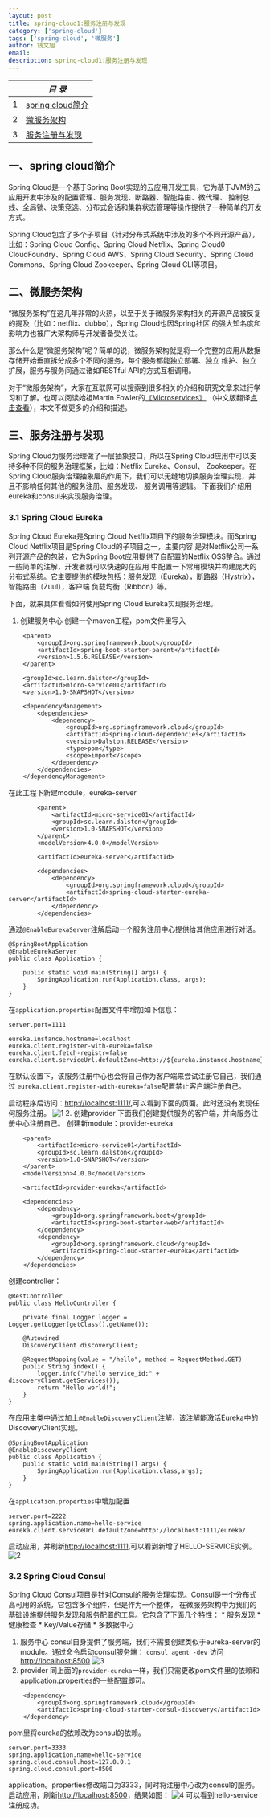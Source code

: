 ```yaml
---
layout: post
title: spring-cloud1:服务注册与发现
category: ['spring-cloud']
tags: ['spring-cloud', '微服务']
author: 钱文旭
email:
description: spring-cloud1:服务注册与发现
---
```


|  |  *目 录* |
| --- | --- |
| 1 | [spring cloud简介](#spring-cloud) |
| 2 | [微服务架构](#mircro-service) |
| 3 | [服务注册与发现](#service-register) |

## 一、spring cloud简介<a href="spring-cloud"></a>
Spring Cloud是一个基于Spring Boot实现的云应用开发工具，它为基于JVM的云应用开发中涉及的配置管理、服务发现、断路器、智能路由、微代理、
控制总线、全局锁、决策竞选、分布式会话和集群状态管理等操作提供了一种简单的开发方式。

Spring Cloud包含了多个子项目（针对分布式系统中涉及的多个不同开源产品），比如：Spring Cloud Config、Spring Cloud Netflix、Spring
 Cloud0 CloudFoundry、Spring Cloud AWS、Spring Cloud Security、Spring Cloud Commons、Spring Cloud Zookeeper、Spring 
 Cloud CLI等项目。
 
## 二、微服务架构<a href="mircro-service"></a>
“微服务架构”在这几年非常的火热，以至于关于微服务架构相关的开源产品被反复的提及（比如：netflix、dubbo），Spring Cloud也因Spring社区
的强大知名度和影响力也被广大架构师与开发者备受关注。

那么什么是“微服务架构”呢？简单的说，微服务架构就是将一个完整的应用从数据存储开始垂直拆分成多个不同的服务，每个服务都能独立部署、独立
维护、独立扩展，服务与服务间通过诸如RESTful API的方式互相调用。

对于“微服务架构”，大家在互联网可以搜索到很多相关的介绍和研究文章来进行学习和了解。也可以阅读始祖Martin Fowler的[《Microservices》](https://martinfowler.com/articles/microservices.html)
（中文版翻译[点击查看](https://www.cnblogs.com/zgynhqf/p/5323056.html)），本文不做更多的介绍和描述。

## 三、服务注册与发现<a href="service-register"></a>

Spring Cloud为服务治理做了一层抽象接口，所以在Spring Cloud应用中可以支持多种不同的服务治理框架，比如：Netflix Eureka、Consul、
Zookeeper。在Spring Cloud服务治理抽象层的作用下，我们可以无缝地切换服务治理实现，并且不影响任何其他的服务注册、服务发现、
服务调用等逻辑。
下面我们介绍用eureka和consul来实现服务治理。
### 3.1 Spring Cloud Eureka
Spring Cloud Eureka是Spring Cloud Netflix项目下的服务治理模块。而Spring Cloud Netflix项目是Spring Cloud的子项目之一，主要内容
是对Netflix公司一系列开源产品的包装，它为Spring Boot应用提供了自配置的Netflix OSS整合。通过一些简单的注解，开发者就可以快速的在应用
中配置一下常用模块并构建庞大的分布式系统。它主要提供的模块包括：服务发现（Eureka），断路器（Hystrix），智能路由（Zuul），客户端
负载均衡（Ribbon）等。

下面，就来具体看看如何使用Spring Cloud Eureka实现服务治理。

1. 创建服务中心
创建一个maven工程，pom文件里写入
```
    <parent>
        <groupId>org.springframework.boot</groupId>
        <artifactId>spring-boot-starter-parent</artifactId>
        <version>1.5.6.RELEASE</version>
    </parent>

    <groupId>sc.learn.dalston</groupId>
    <artifactId>micro-service01</artifactId>
    <version>1.0-SNAPSHOT</version>

    <dependencyManagement>
        <dependencies>
            <dependency>
                <groupId>org.springframework.cloud</groupId>
                <artifactId>spring-cloud-dependencies</artifactId>
                <version>Dalston.RELEASE</version>
                <type>pom</type>
                <scope>import</scope>
            </dependency>
        </dependencies>
    </dependencyManagement>
```
在此工程下新建module，eureka-server
```
        <parent>
            <artifactId>micro-service01</artifactId>
            <groupId>sc.learn.dalston</groupId>
            <version>1.0-SNAPSHOT</version>
        </parent>
        <modelVersion>4.0.0</modelVersion>
    
        <artifactId>eureka-server</artifactId>
    
        <dependencies>
            <dependency>
                <groupId>org.springframework.cloud</groupId>
                <artifactId>spring-cloud-starter-eureka-server</artifactId>
            </dependency>
        </dependencies>
```
通过`@EnableEurekaServer`注解启动一个服务注册中心提供给其他应用进行对话。
```
@SpringBootApplication
@EnableEurekaServer
public class Application {

    public static void main(String[] args) {
        SpringApplication.run(Application.class, args);
    }
}
```
在`application.properties`配置文件中增加如下信息：
```
server.port=1111

eureka.instance.hostname=localhost
eureka.client.register-with-eureka=false
eureka.client.fetch-registr=false
eureka.client.serviceUrl.defaultZone=http://${eureka.instance.hostname}:${server.port}/eureka/
```
在默认设置下，该服务注册中心也会将自己作为客户端来尝试注册它自己，我们通过
`eureka.client.register-with-eureka=false`配置禁止客户端注册自己。

启动程序后访问：[http://localhost:1111/](http://localhost:1111/),可以看到下面的页面。此时还没有发现任何服务注册。
![1](/images/qianwx/sc-learn/sc-learn-eureka-no-ins.png)
2. 创建provider
下面我们创建提供服务的客户端，并向服务注册中心注册自己。
创建新module：provider-eureka
```
    <parent>
        <artifactId>micro-service01</artifactId>
        <groupId>sc.learn.dalston</groupId>
        <version>1.0-SNAPSHOT</version>
    </parent>
    <modelVersion>4.0.0</modelVersion>

    <artifactId>provider-eureka</artifactId>

    <dependencies>
        <dependency>
            <groupId>org.springframework.boot</groupId>
            <artifactId>spring-boot-starter-web</artifactId>
        </dependency>
        <dependency>
            <groupId>org.springframework.cloud</groupId>
            <artifactId>spring-cloud-starter-eureka</artifactId>
        </dependency>
    </dependencies>
```
创建controller：
```
@RestController
public class HelloController {

    private final Logger logger = Logger.getLogger(getClass().getName());

    @Autowired
    DiscoveryClient discoveryClient;

    @RequestMapping(value = "/hello", method = RequestMethod.GET)
    public String index() {
        logger.info("/hello service_id:" + discoveryClient.getServices());
        return "Hello world!";
    }
}
```
在应用主类中通过加上`@EnableDiscoveryClient`注解，该注解能激活Eureka中的DiscoveryClient实现。
```
@SpringBootApplication
@EnableDiscoveryClient
public class Application {
    public static void main(String[] args) {
        SpringApplication.run(Application.class,args);
    }
}
```
在`application.properties`中增加配置
```
server.port=2222
spring.application.name=hello-service
eureka.client.serviceUrl.defaultZone=http://localhost:1111/eureka/
```
启动应用，并刷新[http://localhost:1111](http://localhost:1111),可以看到新增了HELLO-SERVICE实例。
![2](/images/qianwx/sc-learn/sc-learn-eureka-ins.png)

### 3.2 Spring Cloud Consul
Spring Cloud Consul项目是针对Consul的服务治理实现。Consul是一个分布式高可用的系统，它包含多个组件，但是作为一个整体，
在微服务架构中为我们的基础设施提供服务发现和服务配置的工具。它包含了下面几个特性：
    * 服务发现
    * 健康检查
    * Key/Value存储
    * 多数据中心

1. 服务中心
consul自身提供了服务端，我们不需要创建类似于eureka-server的module。通过命令启动consul服务端：
```consul agent -dev```
访问[http://localhost:8500](http://localhost:8500)
![3](/images/qianwx/sc-learn/sc-learn-consul-no-ins.png)
2. provider
同上面的`provider-eureka`一样，我们只需更改pom文件里的依赖和application.properties的一些配置即可。
```
    <dependency>
        <groupId>org.springframework.cloud</groupId>
        <artifactId>spring-cloud-starter-consul-discovery</artifactId>
    </dependency>
```
pom里将eureka的依赖改为consul的依赖。
```
server.port=3333
spring.application.name=hello-service
spring.cloud.consul.host=127.0.0.1
spring.cloud.consul.port=8500
```
application。properties修改端口为3333，同时将注册中心改为consul的服务。
启动应用，刷新[http://localhost:8500](http://localhost:8500)，结果如图：
![4](/images/qianwx/sc-learn/sc-learn-consul-ins.png)
可以看到hello-service注册成功。
